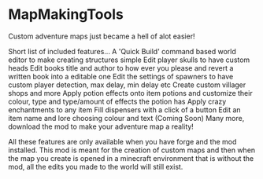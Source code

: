 MapMakingTools
==============

Custom adventure maps just became a hell of alot easier!

Short list of included features...
  A 'Quick Build' command based world editor to make creating structures simple
  Edit player skulls to have custom heads
  Edit books title and author to how ever you please and revert a written book into a editable one
  Edit the settings of spawners to have custom player detection, max delay, min delay etc
  Create custom villager shops and more
  Apply potion effects onto item potions and customize their colour, type and type/amount of effects the potion has
  Apply crazy enchantments to any item
  Fill dispensers with a click of a button
  Edit an item name and lore choosing colour and text (Coming Soon)
  Many more, download the mod to make your adventure map a reality!
  
All these features are only available when you have forge and the mod installed. This mod is meant for the creation of custom maps and then when the map you create is opened in a minecraft environment that is without the mod, all the edits you made to the world will still exist.
